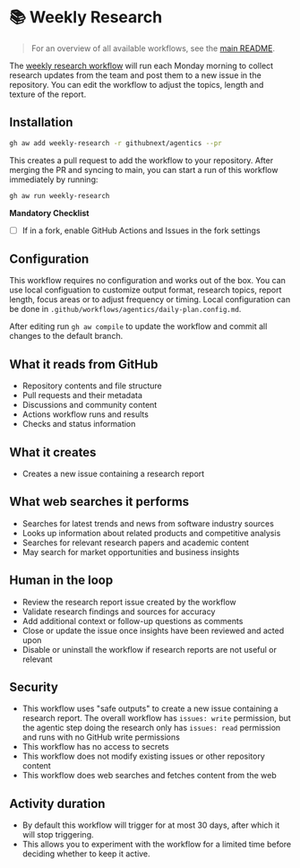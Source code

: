 # 📚 Weekly Research

> For an overview of all available workflows, see the [main README](../README.md).

The [weekly research workflow](../workflows/weekly-research.md?plain=1) will run each Monday morning to collect research updates from the team and post them to a new issue in the repository. You can edit the workflow to adjust the topics, length and texture of the report. 

## Installation

```bash
gh aw add weekly-research -r githubnext/agentics --pr
```

This creates a pull request to add the workflow to your repository. After merging the PR and syncing to main, you can start a run of this workflow immediately by running:

```bash
gh aw run weekly-research
```

**Mandatory Checklist**

* [ ] If in a fork, enable GitHub Actions and Issues in the fork settings

## Configuration

This workflow requires no configuration and works out of the box. You can use local configuation to customize output format, research topics, report length, focus areas or to adjust frequency or timing. Local configuration can be done in `.github/workflows/agentics/daily-plan.config.md`.

After editing run `gh aw compile` to update the workflow and commit all changes to the default branch.

## What it reads from GitHub

- Repository contents and file structure
- Pull requests and their metadata
- Discussions and community content
- Actions workflow runs and results
- Checks and status information

## What it creates

- Creates a new issue containing a research report

## What web searches it performs

- Searches for latest trends and news from software industry sources
- Looks up information about related products and competitive analysis
- Searches for relevant research papers and academic content
- May search for market opportunities and business insights

## Human in the loop

- Review the research report issue created by the workflow
- Validate research findings and sources for accuracy
- Add additional context or follow-up questions as comments
- Close or update the issue once insights have been reviewed and acted upon
- Disable or uninstall the workflow if research reports are not useful or relevant

## Security

- This workflow uses "safe outputs" to create a new issue containing a research report. The overall workflow has `issues: write` permission, but the agentic step doing the research only has `issues: read` permission and runs with no GitHub write permissions
- This workflow has no access to secrets
- This workflow does not modify existing issues or other repository content
- This workflow does web searches and fetches content from the web

## Activity duration

- By default this workflow will trigger for at most 30 days, after which it will stop triggering.
- This allows you to experiment with the workflow for a limited time before deciding whether to keep it active.
